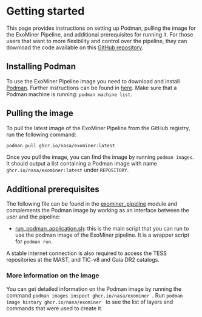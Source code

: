 # Getting started

This page provides instructions on setting up Podman, pulling the image for the ExoMiner Pipeline, and additional 
prerequisites for running it. For those users that want to more flexibility and control over the pipeline, they can 
download the code available on this [GitHub repository](https://github.com/nasa/Exominer/tree/main).

## Installing Podman

To use the ExoMiner Pipeline image you need to download and install [Podman](https://podman.io). Further instructions can be found in 
[here](https://podman.io/docs/installation). Make sure that a Podman machine is running: ```podman machine list```.

## Pulling the image

To pull the latest image of the ExoMiner Pipeline from the GitHub registry, run the following command:

```bash
podman pull ghcr.io/nasa/exominer:latest
```

Once you pull the image, you can find the image by running ```podman images```. It should output a list containing a 
Podman image with name `ghcr.io/nasa/exominer:latest` under `REPOSITORY`.

## Additional prerequisites

The following file can be found in the [exominer_pipeline](/exominer_pipeline/) module and complements the Podman image by working as 
an interface between the user and the pipeline:

- [run_podman_application.sh](/exominer_pipeline/run_podman_application.sh): this is the main script that you can run to use the podman image of the ExoMiner 
pipeline. It is a wrapper script for `podman run`.

A stable internet connection is also required to access the TESS repositories at the MAST, and TIC-v8 and Gaia DR2 catalogs.

### More information on the image

You can get detailed information on the Podman image by running the command 
```podman images inspect ghcr.io/nasa/exominer ```. Run ```podman image history ghcr.io/nasa/exominer ``` to see the list of 
layers and commands that were used to create it.
